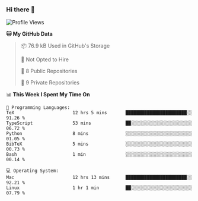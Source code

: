 ### Hi there 👋

<!--
**huayuan4396/huayuan4396** is a ✨ _special_ ✨ repository because its `README.md` (this file) appears on your GitHub profile.

Here are some ideas to get you started:

- 🔭 I’m currently working on ...
- 🌱 I’m currently learning ...
- 👯 I’m looking to collaborate on ...
- 🤔 I’m looking for help with ...
- 💬 Ask me about ...
- 📫 How to reach me: ...
- 😄 Pronouns: ...
- ⚡ Fun fact: ...
-->

<!--START_SECTION:waka-->
![Profile Views](http://img.shields.io/badge/Profile%20Views-2-blue)

**🐱 My GitHub Data** 

> 📦 76.9 kB Used in GitHub's Storage 
 > 
> 🚫 Not Opted to Hire
 > 
> 📜 8 Public Repositories 
 > 
> 🔑 9 Private Repositories 
 > 
📊 **This Week I Spent My Time On** 

```text
💬 Programming Languages: 
TeX                      12 hrs 5 mins       ███████████████████████░░   91.26 % 
TypeScript               53 mins             ██░░░░░░░░░░░░░░░░░░░░░░░   06.72 % 
Python                   8 mins              ░░░░░░░░░░░░░░░░░░░░░░░░░   01.05 % 
BibTeX                   5 mins              ░░░░░░░░░░░░░░░░░░░░░░░░░   00.73 % 
Bash                     1 min               ░░░░░░░░░░░░░░░░░░░░░░░░░   00.14 % 

💻 Operating System: 
Mac                      12 hrs 13 mins      ███████████████████████░░   92.21 % 
Linux                    1 hr 1 min          ██░░░░░░░░░░░░░░░░░░░░░░░   07.79 % 
```


<!--END_SECTION:waka-->
